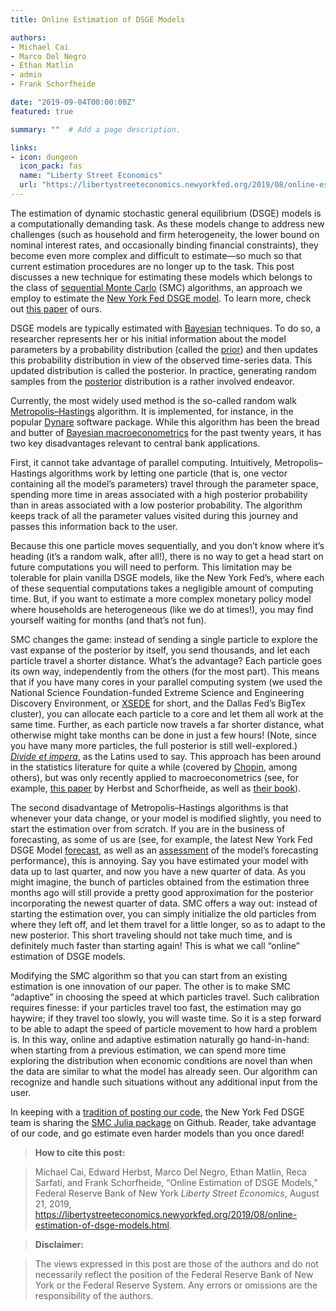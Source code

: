 ```yaml
---
title: Online Estimation of DSGE Models

authors: 
- Michael Cai
- Marco Del Negro
- Ethan Matlin
- admin
- Frank Schorfheide

date: "2019-09-04T00:00:00Z"
featured: true

summary: ""  # Add a page description.

links:
- icon: dungeon
  icon_pack: fas
  name: "Liberty Street Economics"
  url: "https://libertystreeteconomics.newyorkfed.org/2019/08/online-estimation-of-dsge-models.html"
---
```


The estimation of dynamic stochastic general equilibrium (DSGE) models is a computationally demanding task. As these models change to address new challenges (such as household and firm heterogeneity, the lower bound on nominal interest rates, and occasionally binding financial constraints), they become even more complex and difficult to estimate—so much so that current estimation procedures are no longer up to the task. This post discusses a new technique for estimating these models which belongs to the class of [sequential Monte Carlo](https://en.wikipedia.org/wiki/Particle_filter) (SMC) algorithms, an approach we employ to estimate the [New York Fed DSGE model](https://github.com/FRBNY-DSGE/DSGE.jl). To learn more, check out [this paper](https://www.newyorkfed.org/medialibrary/media/research/staff_reports/sr893.pdf) of ours.

DSGE models are typically estimated with [Bayesian](https://en.wikipedia.org/wiki/Bayesian_probability) techniques. To do so, a researcher represents her or his initial information about the model parameters by a probability distribution (called the [prior](https://en.wikipedia.org/wiki/Prior_probability)) and then updates this probability distribution in view of the observed time-series data. This updated distribution is called the posterior. In practice, generating random samples from the [posterior](https://en.wikipedia.org/wiki/Posterior_probability) distribution is a rather involved endeavor.

Currently, the most widely used method is the so-called random walk [Metropolis–Hastings](https://en.wikipedia.org/wiki/Metropolis%E2%80%93Hastings_algorithm) algorithm. It is implemented, for instance, in the popular [Dynare](https://www.dynare.org/) software package. While this algorithm has been the bread and butter of [Bayesian macroeconometrics](https://www.oxfordhandbooks.com/abstract/10.1093/oxfordhb/9780199559084.001.0001/oxfordhb-9780199559084-e-8) for the past twenty years, it has two key disadvantages relevant to central bank applications.

First, it cannot take advantage of parallel computing. Intuitively, Metropolis–Hastings algorithms work by letting one particle (that is, one vector containing all the model’s parameters) travel through the parameter space, spending more time in areas associated with a high posterior probability than in areas associated with a low posterior probability. The algorithm keeps track of all the parameter values visited during this journey and passes this information back to the user.

Because this one particle moves sequentially, and you don’t know where it’s heading (it’s a random walk, after all!), there is no way to get a head start on future computations you will need to perform. This limitation may be tolerable for plain vanilla DSGE models, like the New York Fed’s, where each of these sequential computations takes a negligible amount of computing time. But, if you want to estimate a more complex monetary policy model where households are heterogeneous (like we do at times!), you may find yourself waiting for months (and that’s not fun).

SMC changes the game: instead of sending a single particle to explore the vast expanse of the posterior by itself, you send thousands, and let each particle travel a shorter distance. What’s the advantage? Each particle goes its own way, independently from the others (for the most part). This means that if you have many cores in your parallel computing system (we used the National Science Foundation-funded Extreme Science and Engineering Discovery Environment, or [XSEDE](https://www.xsede.org/) for short, and the Dallas Fed’s BigTex cluster), you can allocate each particle to a core and let them all work at the same time. Further, as each particle now travels a far shorter distance, what otherwise might take months can be done in just a few hours! (Note, since you have many more particles, the full posterior is still well-explored.) [*Divide et impera*](https://en.wikipedia.org/wiki/Divide_and_rule), as the Latins used to say. This approach has been around in the statistics literature for quite a while (covered by [Chopin](https://academic.oup.com/biomet/article-abstract/89/3/539/251804), among others), but was only recently applied to macroeconometrics (see, for example, [this paper](https://onlinelibrary.wiley.com/doi/abs/10.1002/jae.2397) by Herbst and Schorfheide, as well as [their book](https://books.google.com/books?hl=en&lr=&id=KGqYDwAAQBAJ&oi=fnd&pg=PA15&dq=Herbst+and+Schorfheide+&ots=_Ft1utL1be&sig=nnOe_4rt2xZMZ9gUANwBFe9kc7Y)).

The second disadvantage of Metropolis–Hastings algorithms is that whenever your data change, or your model is modified slightly, you need to start the estimation over from scratch. If you are in the business of forecasting, as some of us are (see, for example, the latest New York Fed DSGE Model [forecast](https://libertystreeteconomics.newyorkfed.org/2019/06/the-new-york-fed-dsge-model-forecastjune-2019.html), as well as an [assessment](https://www.sciencedirect.com/science/article/pii/S0169207018302012?via%3Dihub) of the model’s forecasting performance), this is annoying. Say you have estimated your model with data up to last quarter, and now you have a new quarter of data. As you might imagine, the bunch of particles obtained from the estimation three months ago will still provide a pretty good approximation for the posterior incorporating the newest quarter of data. SMC offers a way out: instead of starting the estimation over, you can simply initialize the old particles from where they left off, and let them travel for a little longer, so as to adapt to the new posterior. This short traveling should not take much time, and is definitely much faster than starting again! This is what we call “online” estimation of DSGE models.

Modifying the SMC algorithm so that you can start from an existing estimation is one innovation of our paper. The other is to make SMC “adaptive” in choosing the speed at which particles travel. Such calibration requires finesse: if your particles travel too fast, the estimation may go haywire; if they travel too slowly, you will waste time. So it is a step forward to be able to adapt the speed of particle movement to how hard a problem is. In this way, online and adaptive estimation naturally go hand-in-hand: when starting from a previous estimation, we can spend more time exploring the distribution when economic conditions are novel than when the data are similar to what the model has already seen. Our algorithm can recognize and handle such situations without any additional input from the user.

In keeping with a [tradition of posting our code](https://libertystreeteconomics.newyorkfed.org/2015/12/the-frbny-dsge-model-meets-julia.html), the New York Fed DSGE team is sharing the [SMC Julia package](https://github.com/FRBNY-DSGE/SMC.jl) on Github. Reader, take advantage of our code, and go estimate even harder models than you once dared!


> **How to cite this post:**

> Michael Cai, Edward Herbst, Marco Del Negro, Ethan Matlin, Reca Sarfati, and Frank Schorfheide, “Online Estimation of DSGE Models,” Federal Reserve Bank of New York *Liberty Street Economics*, August 21, 2019, https://libertystreeteconomics.newyorkfed.org/2019/08/online-estimation-of-dsge-models.html.

> **Disclaimer:**

> The views expressed in this post are those of the authors and do not necessarily reflect the position of the Federal Reserve Bank of New York or the Federal Reserve System. Any errors or omissions are the responsibility of the authors.